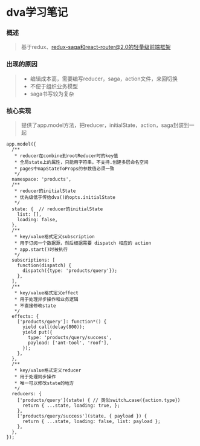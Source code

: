 # dva学习笔记

### 概述
> 基于redux、redux-saga和react-router@2.0的轻量级前端框架

### 出现的原因
> * 编辑成本高，需要编写reducer，saga，action文件，来回切换
> * 不便于组织业务模型
> * saga书写较为复杂

### 核心实现
> 提供了app.model方法，把reducer，initialState，action，saga封装到一起

```
app.model({
  /** 
   * reducer在combine到rootReducer时的key值
   * 全局state上的属性，只能用字符串，不支持.创建多层命名空间
   * pages中mapStateToProps的参数值必须一致
   */
  namespace: 'products',  
  /**
   * reducer的initialState
   * 优先级低于传给dva()的opts.initialState
   */
  state: {  // reducer的initialState
    list: [],
    loading: false,
  },
  /**
   * key/value格式定义subscription
   * 用于订阅一个数据源，然后根据需要 dispatch 相应的 action
   * app.start()时被执行
   */
  subscriptions: [
    function(dispatch) {
      dispatch({type: 'products/query'});
    },
  ],
  /**
   * key/value格式定义effect
   * 用于处理异步操作和业务逻辑
   * 不直接修改state
   */
  effects: {
    ['products/query']: function*() {
      yield call(delay(800));
      yield put({
        type: 'products/query/success',
        payload: ['ant-tool', 'roof'],
      });
    },
  },
  /**
   * key/value格式定义reducer
   * 用于处理同步操作
   * 唯一可以修改state的地方
   */
  reducers: {
    ['products/query'](state) { // 类似switch…case({action.type})
      return { ...state, loading: true, };
    },
    ['products/query/success'](state, { payload }) {
      return { ...state, loading: false, list: payload };
    },
  },
});
```


